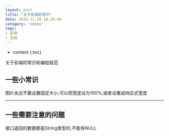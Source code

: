 ```yaml
---
layout: post
title: "关于前端的常识"
date: 2019-11-30 18:26:40
category: 'notes'
tags:
- 前端
- 总结
---
```

* content
{:toc}

关于前端的常识和编程规范













## 一些小常识
图片永远不要设置固定大小,可以把宽度设为100%,或者设置成响应式宽度

---

## 一些需要注意的问题

接口返回的数据都是String类型的,不能有NULL





